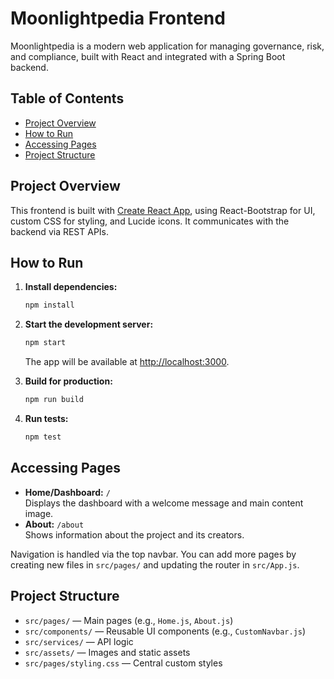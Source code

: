 
# Moonlightpedia Frontend

Moonlightpedia is a modern web application for managing governance, risk, and compliance, built with React and integrated with a Spring Boot backend.

## Table of Contents
- [Project Overview](#project-overview)
- [How to Run](#how-to-run)
- [Accessing Pages](#accessing-pages)
- [Project Structure](#project-structure)

## Project Overview
This frontend is built with [Create React App](https://github.com/facebook/create-react-app), using React-Bootstrap for UI, custom CSS for styling, and Lucide icons. It communicates with the backend via REST APIs.

## How to Run
1. **Install dependencies:**
	```bash
	npm install
	```
2. **Start the development server:**
	```bash
	npm start
	```
	The app will be available at [http://localhost:3000](http://localhost:3000).

3. **Build for production:**
	```bash
	npm run build
	```

4. **Run tests:**
	```bash
	npm test
	```

## Accessing Pages
- **Home/Dashboard:** `/`  
  Displays the dashboard with a welcome message and main content image.
- **About:** `/about`  
  Shows information about the project and its creators.

Navigation is handled via the top navbar. You can add more pages by creating new files in `src/pages/` and updating the router in `src/App.js`.

## Project Structure
- `src/pages/` — Main pages (e.g., `Home.js`, `About.js`)
- `src/components/` — Reusable UI components (e.g., `CustomNavbar.js`)
- `src/services/` — API logic
- `src/assets/` — Images and static assets
- `src/pages/styling.css` — Central custom styles